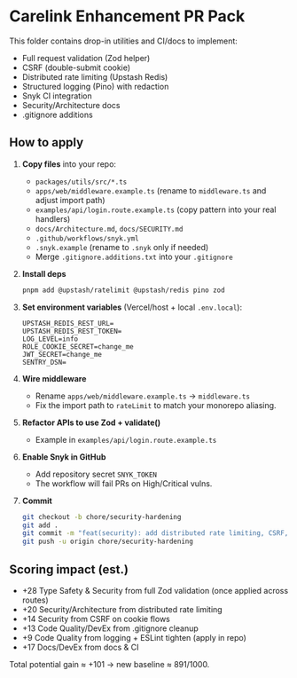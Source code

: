 # Carelink Enhancement PR Pack

This folder contains drop-in utilities and CI/docs to implement:
- Full request validation (Zod helper)
- CSRF (double-submit cookie)
- Distributed rate limiting (Upstash Redis)
- Structured logging (Pino) with redaction
- Snyk CI integration
- Security/Architecture docs
- .gitignore additions

## How to apply

1. **Copy files** into your repo:
   - `packages/utils/src/*.ts`
   - `apps/web/middleware.example.ts` (rename to `middleware.ts` and adjust import path)
   - `examples/api/login.route.example.ts` (copy pattern into your real handlers)
   - `docs/Architecture.md`, `docs/SECURITY.md`
   - `.github/workflows/snyk.yml`
   - `.snyk.example` (rename to `.snyk` only if needed)
   - Merge `.gitignore.additions.txt` into your `.gitignore`

2. **Install deps**
   ```bash
   pnpm add @upstash/ratelimit @upstash/redis pino zod
   ```

3. **Set environment variables** (Vercel/host + local `.env.local`):
   ```
   UPSTASH_REDIS_REST_URL=
   UPSTASH_REDIS_REST_TOKEN=
   LOG_LEVEL=info
   ROLE_COOKIE_SECRET=change_me
   JWT_SECRET=change_me
   SENTRY_DSN=
   ```

4. **Wire middleware**
   - Rename `apps/web/middleware.example.ts` → `middleware.ts`
   - Fix the import path to `rateLimit` to match your monorepo aliasing.

5. **Refactor APIs to use Zod + validate()**
   - Example in `examples/api/login.route.example.ts`

6. **Enable Snyk in GitHub**
   - Add repository secret `SNYK_TOKEN`
   - The workflow will fail PRs on High/Critical vulns.

7. **Commit**
   ```bash
   git checkout -b chore/security-hardening
   git add .
   git commit -m "feat(security): add distributed rate limiting, CSRF, Zod validation helper, Pino, Snyk CI; docs"
   git push -u origin chore/security-hardening
   ```

## Scoring impact (est.)
- +28 Type Safety & Security from full Zod validation (once applied across routes)
- +20 Security/Architecture from distributed rate limiting
- +14 Security from CSRF on cookie flows
- +13 Code Quality/DevEx from .gitignore cleanup
- +9 Code Quality from logging + ESLint tighten (apply in repo)
- +17 Docs/DevEx from docs & CI

Total potential gain ≈ +101 → new baseline ≈ 891/1000.
